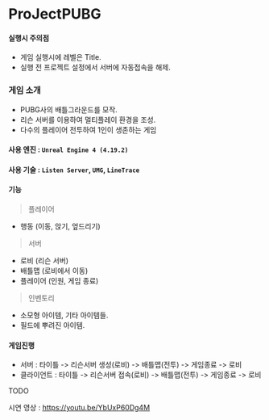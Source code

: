 ProJectPUBG
===========
#### 실행시 주의점
- 게임 실행시에 레벨은 Title.
- 실행 전 프로젝트 설정에서 서버에 자동접속을 해제.
### 게임 소개
- PUBG사의 배틀그라운드를 모작. 
- 리슨 서버를 이용하여 멀티플레이 환경을 조성.
- 다수의 플레이어 전투하여 1인이 생존하는 게임

#### 사용 엔진 : `Unreal Engine 4 (4.19.2)`
#### 사용 기술 : `Listen Server`, `UMG`, `LineTrace`

#### 기능

> 플레이어
- 행동 (이동, 앉기, 엎드리기)

> 서버
-	로비 (리슨 서버)
-	배틀맵 (로비에서 이동)
-	플레이어 (인원, 게임 종료)

> 인벤토리
- 소모형 아이템, 기타 아이템들.
- 필드에 뿌려진 아이템.

#### 게임진행
- 서버 : 타이틀 -> 리슨서버 생성(로비) -> 배틀맵(전투) -> 게임종료 -> 로비
- 클라이언트 : 타이틀 -> 리슨서버 접속(로비) -> 배틀맵(전투) -> 게임종료 -> 로비

TODO


시연 영상 : https://youtu.be/YbUxP60Dg4M
